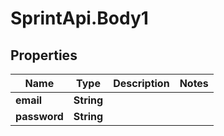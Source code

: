 # SprintApi.Body1

## Properties
Name | Type | Description | Notes
------------ | ------------- | ------------- | -------------
**email** | **String** |  | 
**password** | **String** |  | 
